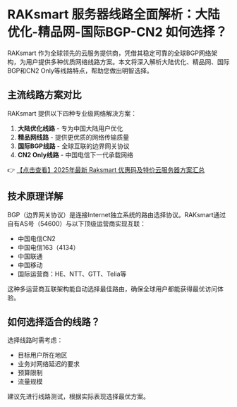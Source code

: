 # RAKsmart 服务器线路全面解析：大陆优化-精品网-国际BGP-CN2 如何选择？

RAKsmart 作为全球领先的云服务提供商，凭借其稳定可靠的全球BGP网络架构，为用户提供多种优质网络线路方案。本文将深入解析大陆优化、精品网、国际BGP和CN2 Only等线路特点，帮助您做出明智选择。

## 主流线路方案对比

RAKsmart 提供以下四种专业级网络解决方案：

1. **大陆优化线路** - 专为中国大陆用户优化
2. **精品网线路** - 提供更优质的网络传输质量
3. **国际BGP线路** - 全球互联的边界网关协议
4. **CN2 Only线路** - 中国电信下一代承载网络

👉 [【点击查看】2025年最新 Raksmart 优惠码及特价云服务器方案汇总](https://bit.ly/raksmart)

## 技术原理详解

BGP（边界网关协议）是连接Internet独立系统的路由选择协议。RAKsmart通过自有AS号（54600）与以下顶级运营商实现互联：

- 中国电信CN2
- 中国电信163（4134）
- 中国联通
- 中国移动
- 国际运营商：HE、NTT、GTT、Telia等

这种多运营商互联架构能自动选择最佳路由，确保全球用户都能获得最优访问体验。

## 如何选择适合的线路？

选择线路时需考虑：
- 目标用户所在地区
- 业务对网络延迟的要求
- 预算限制
- 流量规模

建议先进行线路测试，根据实际表现选择最优方案。